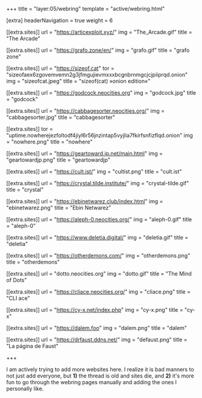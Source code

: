 +++
title = "layer:05/webring"
template = "active/webring.html"

[extra]
headerNavigation = true
weight = 6

[[extra.sites]]
url = "https://articexploit.xyz/"
img = "The_Arcade.gif"
title = "The Arcade"

[[extra.sites]]
url = "https://grafo.zone/en/"
img = "grafo.gif"
title = "grafo zone"

[[extra.sites]]
url = "https://sizeof.cat"
tor = "sizeofaex6zgovemvemn2g3jfmgujievmxxxbcgnbrnmgcjcjpiiprqd.onion"
img = "sizeofcat.jpeg"
title = "sizeof(cat) »onion edition«"

[[extra.sites]]
url = "https://godcock.neocities.org"
img = "godcock.jpg"
title = "godcock"

[[extra.sites]]
url = "https://cabbagesorter.neocities.org/"
img = "cabbagesorter.jpg"
title = "cabbagesorter"

[[extra.sites]]
tor = "uptime.nowherejezfoltodf4jiyl6r56jnzintap5vyjlia7fkirfsnfizflqd.onion"
img = "nowhere.png"
title = "nowhere"

[[extra.sites]]
url = "https://geartoward.jp.net/main.html"
img = "geartowardjp.png"
title = "geartowardjp"

[[extra.sites]]
url = "https://cult.ist/"
img = "cultist.png"
title = "cult.ist"

[[extra.sites]]
url = "https://crystal.tilde.institute/"
img = "crystal-tilde.gif"
title = "crystal"

[[extra.sites]]
url = "https://ebinetwarez.club/index.html"
img = "ebinetwarez.png"
title = "Ebin Netwarez"

[[extra.sites]]
url = "https://aleph-0.neocities.org/"
img = "aleph-0.gif"
title = "aleph-0"

[[extra.sites]]
url = "https://www.deletia.digital/"
img = "deletia.gif"
title = "deletia"

[[extra.sites]]
url = "https://otherdemons.com/"
img = "otherdemons.png"
title = "otherdemons"

[[extra.sites]]
url = "dotto.neocities.org"
img = "dotto.gif"
title = "The Mind of Dots"


[[extra.sites]]
url = "https://cliace.neocities.org/"
img = "cliace.png"
title = "CLI ace"

[[extra.sites]]
url = "https://cy-x.net/index.php"
img = "cy-x.png"
title = "cy-x"

[[extra.sites]]
url = "https://dalem.foo"
img = "dalem.png"
title = "dalem"

[[extra.sites]]
url = "https://drfaust.ddns.net/"
img = "defaust.png"
title = "La página de Faust"

+++

I am actively trying to add more websites here. I realize it is bad manners to not just add everyone, but **1)** the thread is old and sites die, and **2)** it's more fun to go through the webring pages manually and adding the ones I personally like. 